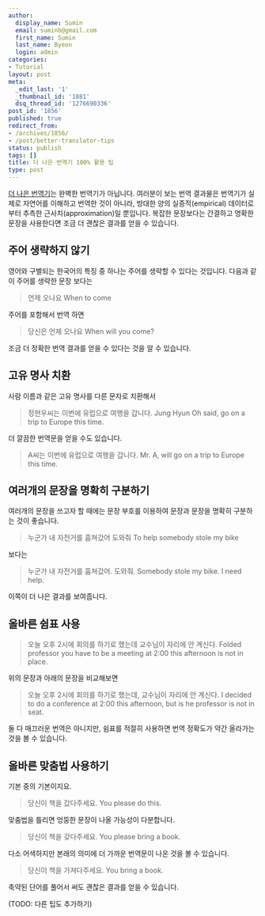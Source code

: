 ```yaml
---
author:
  display_name: Sumin
  email: suminb@gmail.com
  first_name: Sumin
  last_name: Byeon
  login: admin
categories:
- Tutorial
layout: post
meta:
  _edit_last: '1'
  _thumbnail_id: '1881'
  dsq_thread_id: '1276690336'
post_id: '1856'
published: true
redirect_from:
- /archives/1856/
- /post/better-translator-tips
status: publish
tags: []
title: 더 나은 번역기 100% 활용 팁
type: post
---
```

[더 나은 번역기][translator]는 완벽한 번역기가 아닙니다. 여러분이 보는 번역 결과물은 번역기가 실제로 자연어를 이해하고 번역한 것이 아니라, 방대한 양의 실증적(empirical) 데이터로부터 추측한 근사치(approximation)일 뿐입니다. 복잡한 문장보다는 간결하고 명확한 문장을 사용한다면 조금 더 괜찮은 결과를 얻을 수 있습니다.

## 주어 생략하지 않기

영어와 구별되는 한국어의 특징 중 하나는 주어를 생략할 수 있다는 것입니다. 다음과 같이 주어를 생략한 문장 보다는

> 언제 오나요
> When to come

주어를 포함해서 번역 하면

> 당신은 언제 오나요
> When will you come?

조금 더 정확한 번역 결과를 얻을 수 있다는 것을 알 수 있습니다.

## 고유 명사 치환

사람 이름과 같은 고유 명사를 다른 문자로 치환해서

> 정현우씨는 이번에 유럽으로 여행을 갑니다.
> Jung Hyun Oh said, go on a trip to Europe this time.

더 깔끔한 번역문을 얻을 수도 있습니다.

> A씨는 이번에 유럽으로 여행을 갑니다.
> Mr. A, will go on a trip to Europe this time.

## 여러개의 문장을 명확히 구분하기

여러개의 문장을 쓰고자 할 때에는 문장 부호를 이용하여 문장과 문장을 명확히 구분하는 것이 좋습니다.

> 누군가 내 자전거를 훔쳐갔어 도와줘
> To help somebody stole my bike

보다는

> 누군가 내 자전거를 훔쳐갔어. 도와줘.
> Somebody stole my bike. I need help.

이쪽이 더 나은 결과를 보여줍니다.

## 올바른 쉼표 사용

> 오늘 오후 2시에 회의를 하기로 했는데 교수님이 자리에 안 계신다.
> Folded professor you have to be a meeting at 2:00 this afternoon is not in place.

위의 문장과 아래의 문장을 비교해보면

> 오늘 오후 2시에 회의를 하기로 했는데, 교수님이 자리에 안 계신다.
> I decided to do a conference at 2:00 this afternoon, but is he professor is not in seat.

둘 다 매끄러운 번역은 아니지만, 쉼표를 적절히 사용하면 번역 정확도가 약간 올라가는 것을 볼 수 있습니다.

## 올바른 맞춤법 사용하기

기본 중의 기본이지요.

> 당신이 책을 갔다주세요.
> You please do this.

맞춤법을 틀리면 엉뚱한 문장이 나올 가능성이 다분합니다.

> 당신이 책을 갖다주세요.
> You please bring a book.

다소 어색하지만 본래의 의미에 더 가까운 번역문이 나온 것을 볼 수 있습니다.

> 당신이 책을 가져다주세요.
> You bring a book.

축약된 단어를 풀어서 써도 괜찮은 결과를 얻을 수 있습니다.

(TODO: 다른 팁도 추가하기)

[translator]: http://better-translator.com

